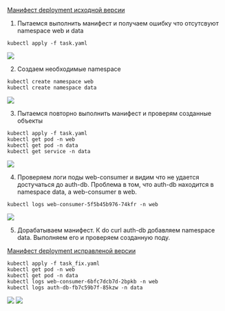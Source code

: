 [Манифест deployment исходной версии](./task.yaml)

1. Пытаемся выполнить манифест и получаем ошибку что отсутсвуют namespace web и data

```
kubectl apply -f task.yaml
```

<image src="task-1-1.png">

2. Создаем необходимые namespace

```
kubectl create namespace web
kubectl create namespace data
```

<image src="task-1-2.png">

3. Пытаемся повторно выполнить манифест и проверям созданные объекты

```
kubectl apply -f task.yaml
kubectl get pod -n web
kubectl get pod -n data
kubectl get service -n data
```

<image src="task-1-3.png">


4. Проверяем логи поды web-consumer и видим что не удается достучаться до auth-db. 
Проблема в том, что auth-db находится в namespace data, а web-consumer в web. 

```
kubectl logs web-consumer-5f5b45b976-74kfr -n web
```

<image src="task-1-4.png">

5. Дорабатываем манифест. К do curl auth-db добавляем namespace data. Выполняем его и проверяем созданную поду.

[Манифест deployment исправленой версии](./task_fix.yaml)

```
kubectl apply -f task_fix.yaml
kubectl get pod -n web
kubectl get pod -n data
kubectl logs web-consumer-6bfc7dcb7d-2bpkb -n web
kubectl logs auth-db-fb7c59b7f-85kzw -n data
```

<image src="task-1-5.png">

<image src="task-1-6.png">
